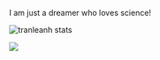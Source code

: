 <!--
### Hi there 👋 I am Tran!

**tranleanh/tranleanh** is a ✨ _special_ ✨ repository because its `README.md` (this file) appears on your GitHub profile.

Here are some ideas to get you started:

- 🔭 I’m currently working on ...
- 🌱 I’m currently learning ...
- 👯 I’m looking to collaborate on ...
- 🤔 I’m looking for help with ...
- 💬 Ask me about ...
- 📫 How to reach me: ...
- 😄 Pronouns: ...
- ⚡ Fun fact: ...
-->

I am just a dreamer who loves science!

<!-- ![tranleanh stats](https://github-readme-stats.vercel.app/api?username=tranleanh&show_icons=false&theme=radical&count_private=true) -->

![tranleanh stats](https://github-readme-stats.vercel.app/api?username=tranleanh)

<!-- ![tranleanh stats](https://github-readme-stats.vercel.app/api/top-langs/?username=tranleanh&show_icons=true&theme=radical&layout=compact) -->

![](https://komarev.com/ghpvc/?username=tranleanh&style=plastic)
